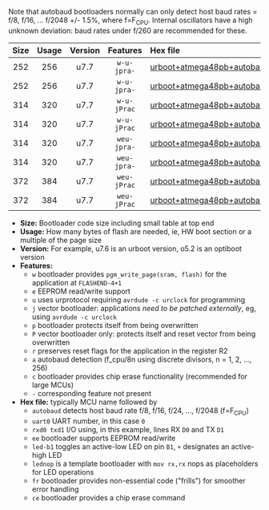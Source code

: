 Note that autobaud bootloaders normally can only detect host baud rates = f/8, f/16, ... f/2048 +/- 1.5%, where f=F<sub>CPU</sub>. Internal oscillators have a high unknown deviation: baud rates under f/260 are recommended for these.

|Size|Usage|Version|Features|Hex file|
|:-:|:-:|:-:|:-:|:--|
|252|256|u7.7|`w-u-jpra-`|[urboot+atmega48pb+autobaud_uart0_rxd0_txd1_led+b5.hex](https://raw.githubusercontent.com/stefanrueger/urboot.hex/main/mcus/atmega48pb/autobaud/urboot+atmega48pb+autobaud_uart0_rxd0_txd1_led+b5.hex)|
|252|256|u7.7|`w-u-jpra-`|[urboot+atmega48pb+autobaud_uart0_rxd0_txd1_lednop.hex](https://raw.githubusercontent.com/stefanrueger/urboot.hex/main/mcus/atmega48pb/autobaud/urboot+atmega48pb+autobaud_uart0_rxd0_txd1_lednop.hex)|
|314|320|u7.7|`w-u-jPrac`|[urboot+atmega48pb+autobaud_uart0_rxd0_txd1_led+b5_fr_ce.hex](https://raw.githubusercontent.com/stefanrueger/urboot.hex/main/mcus/atmega48pb/autobaud/urboot+atmega48pb+autobaud_uart0_rxd0_txd1_led+b5_fr_ce.hex)|
|314|320|u7.7|`w-u-jPrac`|[urboot+atmega48pb+autobaud_uart0_rxd0_txd1_lednop_fr_ce.hex](https://raw.githubusercontent.com/stefanrueger/urboot.hex/main/mcus/atmega48pb/autobaud/urboot+atmega48pb+autobaud_uart0_rxd0_txd1_lednop_fr_ce.hex)|
|314|320|u7.7|`weu-jpra-`|[urboot+atmega48pb+autobaud_uart0_rxd0_txd1_ee_led+b5.hex](https://raw.githubusercontent.com/stefanrueger/urboot.hex/main/mcus/atmega48pb/autobaud/urboot+atmega48pb+autobaud_uart0_rxd0_txd1_ee_led+b5.hex)|
|314|320|u7.7|`weu-jpra-`|[urboot+atmega48pb+autobaud_uart0_rxd0_txd1_ee_lednop.hex](https://raw.githubusercontent.com/stefanrueger/urboot.hex/main/mcus/atmega48pb/autobaud/urboot+atmega48pb+autobaud_uart0_rxd0_txd1_ee_lednop.hex)|
|372|384|u7.7|`weu-jPrac`|[urboot+atmega48pb+autobaud_uart0_rxd0_txd1_ee_led+b5_fr_ce.hex](https://raw.githubusercontent.com/stefanrueger/urboot.hex/main/mcus/atmega48pb/autobaud/urboot+atmega48pb+autobaud_uart0_rxd0_txd1_ee_led+b5_fr_ce.hex)|
|372|384|u7.7|`weu-jPrac`|[urboot+atmega48pb+autobaud_uart0_rxd0_txd1_ee_lednop_fr_ce.hex](https://raw.githubusercontent.com/stefanrueger/urboot.hex/main/mcus/atmega48pb/autobaud/urboot+atmega48pb+autobaud_uart0_rxd0_txd1_ee_lednop_fr_ce.hex)|

- **Size:** Bootloader code size including small table at top end
- **Usage:** How many bytes of flash are needed, ie, HW boot section or a multiple of the page size
- **Version:** For example, u7.6 is an urboot version, o5.2 is an optiboot version
- **Features:**
  + `w` bootloader provides `pgm_write_page(sram, flash)` for the application at `FLASHEND-4+1`
  + `e` EEPROM read/write support
  + `u` uses urprotocol requiring `avrdude -c urclock` for programming
  + `j` vector bootloader: applications *need to be patched externally*, eg, using `avrdude -c urclock`
  + `p` bootloader protects itself from being overwritten
  + `P` vector bootloader only: protects itself and reset vector from being overwritten
  + `r` preserves reset flags for the application in the register R2
  + `a` autobaud detection (f_cpu/8n using discrete divisors, n = 1, 2, ..., 256)
  + `c` bootloader provides chip erase functionality (recommended for large MCUs)
  + `-` corresponding feature not present
- **Hex file:** typically MCU name followed by
  + `autobaud` detects host baud rate f/8, f/16, f/24, ..., f/2048 (f=F<sub>CPU</sub>)
  + `uart0` UART number, in this case `0`
  + `rxd0 txd1` I/O using, in this example, lines RX `D0` and TX `D1`
  + `ee` bootloader supports EEPROM read/write
  + `led-b1` toggles an active-low LED on pin `B1`, `+` designates an active-high LED
  + `lednop` is a template bootloader with `mov rx,rx` nops as placeholders for LED operations
  + `fr` bootloader provides non-essential code ("frills") for smoother error handling
  + `ce` bootloader provides a chip erase command
